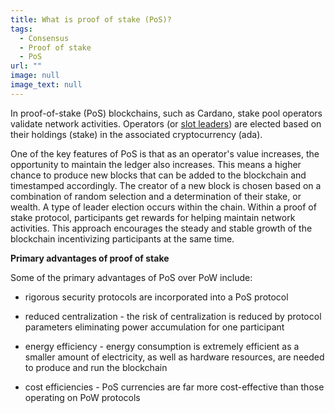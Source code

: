 ```yaml
---
title: What is proof of stake (PoS)?
tags:
  - Consensus
  - Proof of stake
  - PoS
url: ""
image: null
image_text: null
---
```


In proof-of-stake (PoS) blockchains, such as Cardano, stake pool operators validate network activities. Operators (or [slot leaders](https://www.essentialcardano.io/faq/how-does-ouroboros-work)) are elected based on their holdings (stake) in the associated cryptocurrency (ada).

One of the key features of PoS is that as an operator's value increases, the opportunity to maintain the ledger also increases. This means a higher chance to produce new blocks that can be added to the blockchain and timestamped accordingly. The creator of a new block is chosen based on a combination of random selection and a determination of their stake, or wealth. A type of leader election occurs within the chain. Within a proof of stake protocol, participants get rewards for helping maintain network activities. This approach encourages the steady and stable growth of the blockchain incentivizing participants at the same time.

**Primary advantages of proof of stake**

Some of the primary advantages of PoS over PoW include:

*   rigorous security protocols are incorporated into a PoS protocol
    
*   reduced centralization - the risk of centralization is reduced by protocol parameters eliminating power accumulation for one participant
    
*   energy efficiency - energy consumption is extremely efficient as a smaller amount of electricity, as well as hardware resources, are needed to produce and run the blockchain
    
*   cost efficiencies - PoS currencies are far more cost-effective than those operating on PoW protocols
